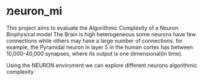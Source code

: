 # מeuron_mi

This project aims to evaluate the Algorithmic Complexity of a Neuron Biophysical model
The Brain is high heterogeneous some neurons have few connections while others may have a large number of connections. for example, the Pyramidal neuron in layer 5 in the human cortex has between 10,000-40,000 synapses, where its output is one dimensional(in time).

Using the NEURON enviroment we can explore different neurons algorithmic complexity
